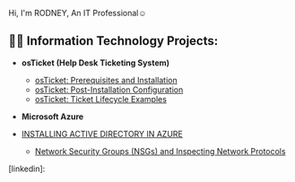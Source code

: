 Hi, I'm RODNEY, An IT Professional</a>☺</h1>

<h2>👨‍💻 Information Technology Projects:</h2>

- <b>osTicket (Help Desk Ticketing System)</b>
  - [osTicket: Prerequisites and Installation](https://github.com/RODNEYBB1/osticket-prereqs.git)
  - [osTicket: Post-Installation Configuration](https://github.com/RODNEYBB1/osTicket-Post-Install-Configurations.git)
  - [osTicket: Ticket Lifecycle Examples](https://github.com/RODNEYBB1/osTICKET-LIFECYCLE-EXAMPLES.git)


- <b>Microsoft Azure</b> 
- [INSTALLING ACTIVE DIRECTORY IN AZURE](https://github.com/RODNEYBB1/INSTALLING-ACTIVE-DIRECTORY-IN-AZURE.git)
  - [Network Security Groups (NSGs) and Inspecting Network Protocols](https://github.com/RODNEYBB1/Network-Security-Groups-NSGs-and-Inspecting-Traffic-Between-Azure-Virtual-Machines.git)

  




[linkedin]:

